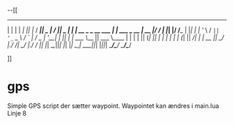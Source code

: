 --[[
 _                             _                _  _     ____  _____   ____  _____ 
| |                           | |             _| || |_  / ___||  _  | / ___||  _  |
| |__    __ _  _ __ ___     __| |  ___  _ __ |_  __  _|/ /___ | |_| |/ /___ | |_| |
| '_ \  / _` || '_ ` _ \   / _` | / _ \| '__| _| || |_ | ___ \\____ || ___ \\____ |
| | | || (_| || | | | | | | (_| ||  __/| |   |_  __  _|| \_/ |.___/ /| \_/ |.___/ /
|_| |_| \__,_||_| |_| |_|  \__,_| \___||_|     |_||_|  \_____/\____/ \_____/\____/ 
                                                                                   
                                                                                                                                                                                                                                                                                                                    
]]
# gps
Simple GPS script der sætter waypoint. Waypointet kan ændres i main.lua Linje 8
